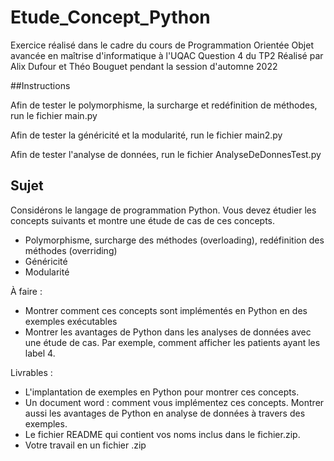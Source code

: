 # Etude_Concept_Python

Exercice réalisé dans le cadre du cours de Programmation Orientée Objet avancée en maîtrise d'informatique à l'UQAC
Question 4 du TP2
Réalisé par Alix Dufour et Théo Bouguet pendant la session d'automne 2022

##Instructions 

Afin de tester le polymorphisme, la surcharge et redéfinition de méthodes, run le fichier main.py

Afin de tester la généricité et la modularité, run le fichier main2.py

Afin de tester l'analyse de données, run le fichier AnalyseDeDonnesTest.py


## Sujet 

Considérons le langage de programmation Python. Vous devez étudier les concepts suivants et montre une
étude de cas de ces concepts.
- Polymorphisme, surcharge des méthodes (overloading), redéfinition des méthodes (overriding)
- Généricité
- Modularité

À faire :
- Montrer comment ces concepts sont implémentés en Python en des exemples exécutables
- Montrer les avantages de Python dans les analyses de données avec une étude de cas. Par
exemple, comment afficher les patients ayant les label 4.

Livrables :
- L'implantation de exemples en Python pour montrer ces concepts.
- Un document word : comment vous implémentez ces concepts. Montrer aussi les avantages de
Python en analyse de données à travers des exemples.
- Le fichier README qui contient vos noms inclus dans le fichier.zip.
- Votre travail en un fichier .zip
